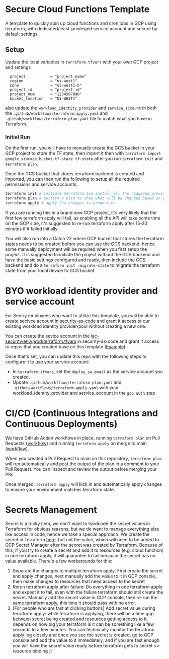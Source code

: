 # Secure Cloud Functions Template
A template to quickly spin up cloud functions and cron jobs in GCP using terraform, with dedicated/least-privileged service account and secure by default settings

## Setup
Update the local variables in `terraform.tfvars` with your own GCP project and settings
```
  project           = "project-name"
  region            = "us-west1"
  zone              = "us-west1-b"
  project_id        = "project-id"
  project_num       = "1234567890"
  bucket_location   = "US-WEST1"
```
also update the `workload_identity_provider` and `service_account` in both the `.github/workflows/terraform-apply.yaml` and `.github/workflows/terraform-plan.yaml` file to match what you have in Terraform.

### Initial Run
On the first run, you will have to manually create the GCS bucket in your GCP project to store the TF state, then import it 
then with `terraform import google_storage_bucket.tf-state tf-state` after you run `terraform init` and `terraform plan`.

Once the GCS bucket that stores terraform backend is created and imported, you can then run the following to setup all the required permissions and service accounts. 

```bash
terraform init # initiate terraform and install all the required providers
terraform plan # perform a plan to show what will be changed based on your terraform setting
terraform apply # apply the changes to production
```
If you are running this in a brand new GCP project, it's very likely that the first few terraform apply will fail, as enabling all the API will take some time on the GCP side, it's suggested to re-run terraform apply after 15-20 minutes if it failed initially.

You will also run into a Catch 22 where GCP bucket that stores the terraform states needs to be created before you can use the GCS backend, hence some manually deployment will be required when you first setup the project. It is suggested to initiate the project without the GCS backend and have the basic settings configured and ready, then include the GCS backend and do a `terraform init -migrate-state` to migrate the terraform state from your local device to GCS bucket.


# BYO workload identity provider and service account
For Sentry employees who want to utilize this template, you will be able to create secivce account in [security-as-code](https://github.com/getsentry/security-as-code) and grant it access to our existing workload identity provider/pool without creating a new one.

You can create the sevice account in the [iac-security/env/prod/terraform.tfvars](https://github.com/getsentry/security-as-code/blob/main/iac-security/env/prod/terraform.tfvars) in security-as-code and grant it access to repos that you created base on this template ([Example](https://github.com/getsentry/security-as-code/blob/beed2427d34b22edb44dfad2a822389b4a6c352c/iac-security/env/prod/terraform.tfvars#L184-L190)) 

Once that's set, you can update this repo with the following steps to configure it to use your service account:
- In `terraform.tfvars`, set the `deploy_sa_email` as the service account you created. 
- Update `.github/workflows/terraform-plan.yaml` and `.github/workflows/terraform-apply.yaml` with your workload_identity_provider and service_account in the `gcp auth` step

# CI/CD (Continuous Integrations and Continuous Deployments)
We have GitHub Action workflows in place, running `terraform plan` on Pull Requests ([workflow](.github/workflows/terraform-plan.yaml)) and running `terraform apply` on merge to main ([workflow](.github/workflows/terraform-apply.yaml)).

When you created a Pull Request to main on this repository, `terraform plan` will run automatically and post the output of the plan in a comment to your Pull Request. You can inspect and review the output before merging your PRs.

Once merged, `terraform apply` will kick in and automatically apply changes to ensure your environment matches terraform state.

# Secrets Management
Secret is a tricky item, we don't want to hardcode the secret values in Terraform for obvious reasons, but we do want to manage everything else like access in code, hence we take a special approach. We create the secret in Terraform [here](/infrastructure/secrets.tf), but not the value, which will need to be added to GCP Secret Manager after the secret was created by Terraform.
Because of this, if you try to create a secret and add it to resources (e.g. cloud function) in one terraform apply, it will guarantee to fail because the secret has no value available. There's a few workarounds for this: 
1. Separate the changes to multiple terraform apply: First create the secret and apply changes, next manually add the value to it in GCP console, then make changes to resources that need access to the secret
2. Rerun terraform apply after failure: Do everything in one terraform apply and expect it to fail, even with the failure terraform should still create the secret. Manually add the secret value in GCP console, then re-run the same terraform apply, this time it should pass with no error.
3. [For people who are fast at clicking buttons] Add secret value during terraform apply: while terraform is applying, there will be a time gap between secret being created and resources getting access to it, depends on how big your terraform is it can be something like a few seconds to a few minutes. You can technically monitor the terraform apply log closely and once you see the secret is created, go to GCP console and add the value to it immediately, and if you are fast enough you will have the secret value ready before terraform gets to secret <> resource binding :) 